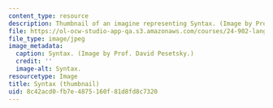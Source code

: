 ```yaml
---
content_type: resource
description: Thumbnail of an imagine representing Syntax. (Image by Prof. David Pesetsky.)
file: https://ol-ocw-studio-app-qa.s3.amazonaws.com/courses/24-902-language-and-its-structure-ii-syntax-fall-2003/8c42acd0fb7e4875160f81d8fd8c7320_24-902f03-th.jpg
file_type: image/jpeg
image_metadata:
  caption: Syntax. (Image by Prof. David Pesetsky.)
  credit: ''
  image-alt: Syntax.
resourcetype: Image
title: Syntax (thumbnail)
uid: 8c42acd0-fb7e-4875-160f-81d8fd8c7320
---
```

